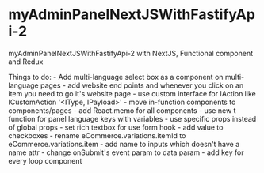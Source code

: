 # myAdminPanelNextJSWithFastifyApi-2
myAdminPanelNextJSWithFastifyApi-2 with NextJS, Functional component and Redux

Things to do:
    - Add multi-language select box as a component on multi-language pages
    - add website end points and whenever you click on an item you need to go it's website page
    - use custom interface for IAction like ICustomAction '<IType, IPayload>'
    - move in-function components to components/pages
    - add React.memo for all components
    - use new t function for panel language keys with variables
    - use specific props instead of global props
    - set rich textbox for use form hook
    - add value to checkboxes
    - rename eCommerce.variations.itemId to eCommerce.variations.item
    - add name to inputs which doesn't have a name attr
    - change onSubmit's event param to data param
    - add key for every loop component